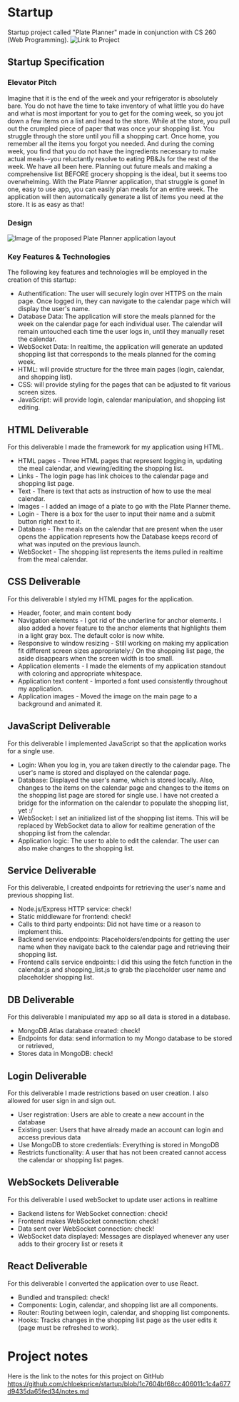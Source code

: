 # Startup
Startup project called "Plate Planner" made in conjunction with CS 260 (Web Programming).
![Link to Project](https://startup.plateplanner.click/)
## Startup Specification
### Elevator Pitch
Imagine that it is the end of the week and your refrigerator is absolutely bare. You do not have the time to take inventory of what  little you do have and what is most important for you to get for the coming week, so you jot down a few items on a list and head to the store. While at the store, you pull out the crumpled piece of paper that was once your shopping list. You struggle through the store until you fill a shopping cart. Once home, you remember all the items you forgot you needed. And during the coming week, you find that you do not have the ingredients necessary to make actual meals--you reluctantly resolve to eating PB&Js for the rest of the week. We have all been here. Planning out future meals and making a comprehensive list BEFORE grocery shopping is the ideal, but it seems too overwhelming. With the Plate Planner application, that struggle is gone! In one, easy to use app, you can easily plan meals for an entire week. The application will then automatically generate a list of items you need at the store. It is as easy as that! 
### Design
![Image of the proposed Plate Planner application layout](https://github.com/chloekprice/startup/blob/main/startup_design.jpg?raw=true)
### Key Features & Technologies
The following key features and technologies will be employed in the creation of this startup:
- Authentification: The user will securely login over HTTPS on the main page. Once logged in, they can navigate to the calendar page which will display the user's name.
- Database Data: The application will store the meals planned for the week on the calendar page for each individual user. The calendar will remain untouched each time the user logs in, until they manually reset the calendar.
- WebSocket Data: In realtime, the application will generate an updated shopping list that corresponds to the meals planned for the coming week.
- HTML: will provide structure for the three main pages (login, calendar, and shopping list).
- CSS: will provide styling for the pages that can be adjusted to fit various screen sizes.
- JavaScript: will provide login, calendar manipulation, and shopping list editing.
## HTML Deliverable
For this deliverable I made the framework for my application using HTML.

- HTML pages - Three HTML pages that represent logging in, updating the meal calendar, and viewing/editing the shopping list.
- Links - The login page has link choices to the calendar page and shopping list page.
- Text - There is text that acts as instruction of how to use the meal calendar.
- Images - I added an image of a plate to go with the Plate Planner theme.
- Login - There is a box for the user to input their name and a submit button right next to it.
- Database - The meals on the calendar that are present when the user opens the application represents how the Database keeps record of what was inputed on the previous launch.
- WebSocket - The shopping list represents the items pulled in realtime from the meal calendar.
## CSS Deliverable
For this deliverable I styled my HTML pages for the application.

- Header, footer, and main content body
- Navigation elements - I got rid of the underline for anchor elements. I also added a hover feature to the anchor elements that highlights them in a light gray box. The default color is now white.
- Responsive to window resizing - Still working on making my application fit different screen sizes appropriately:/ On the shopping list page, the aside disappears when the screen width is too small.
- Application elements - I made the elements of my application standout with coloring and appropriate whitespace.
- Application text content - Imported a font used consistently throughout my application.
- Application images - Moved the image on the main page to a background and animated it.
## JavaScript Deliverable
For this deliverable I implemented JavaScript so that the application works for a single use.

- Login: When you log in, you are taken directly to the calendar page. The user's name is stored and displayed on the calendar page.
- Database: Displayed the user's name, which is stored locally. Also, changes to the items on the calendar page and changes to the items on the shopping list page are stored for single use. I have not created a bridge for the information on the calendar to populate the shopping list, yet :/
- WebSocket: I set an initialized list of the shopping list items. This will be replaced by WebSocket data to allow for realtime generation of the shopping list from the calendar.
- Application logic: The user to able to edit the calendar. The user can also make changes to the shopping list.
## Service Deliverable
For this deliverable, I created endpoints for retrieving the user's name and previous shopping list.
- Node.js/Express HTTP service: check!
- Static middleware for frontend: check!
- Calls to third party endpoints: Did not have time or a reason to implement this.
- Backend service endpoints: Placeholders/endpoints for getting the user name when they navigate back to the calendar page and retrieving their shopping list.
- Frontend calls service endpoints: I did this using the fetch function in the calendar.js and shopping_list.js to grab the placeholder user name and placeholder shopping list.
## DB Deliverable
For this deliverable I manipulated my app so all data is stored in a database.
- MongoDB Atlas database created:  check!
- Endpoints for data: send information to my Mongo database to be stored or retrieved,
- Stores data in MongoDB: check!
## Login Deliverable
For this deliverable I made restrictions based on user creation. I also allowed for user sign in and sign out.
- User registration: Users are able to create a new account in the database
- Existing user: Users that have already made an account can login and access previous data
- Use MongoDB to store credentials: Everything is stored in MongoDB
- Restricts functionality: A user that has not been created cannot access the calendar or shopping list pages.
## WebSockets Deliverable
For this deliverable I used webSocket to update user actions in realtime
- Backend listens for WebSocket connection: check!
- Frontend makes WebSocket connection: check!
- Data sent over WebSocket connection: check!
- WebSocket data displayed: Messages are displayed whenever any user adds to their grocery list or resets it
## React Deliverable
For this deliverable I converted the application over to use React.
- Bundled and transpiled: check!
- Components: Login, calendar, and shopping list are all components.
- Router: Routing between login, calendar, and shopping list components.
- Hooks: Tracks changes in the shopping list page as the user edits it (page must be refreshed to work).
# Project notes
Here is the link to the notes for this project on GitHub https://github.com/chloekprice/startup/blob/1c7604bf68cc406011c1c4a677d9435da65fed34/notes.md 
